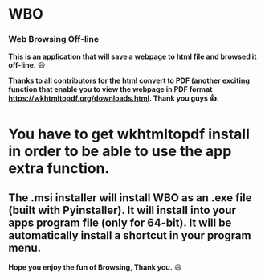 
# WBO
### Web Browsing Off-line

**This is an application that will save a webpage to html file and browsed it off-line.** :smile:

**Thanks to all contributors for the html convert to PDF (another exciting function that enable you to view the webpage in PDF format https://wkhtmltopdf.org/downloads.html. Thank you guys :thumbsup:.**

# You have to get **wkhtmltopdf** install in order to be able to use the app extra function.

## The .msi installer will install WBO as an .exe file (built with **Pyinstaller**). It will install into your apps program file (only for 64-bit). It will be automatically install a shortcut in your program menu. 


**Hope you enjoy the fun of Browsing, Thank you.** :smile:

